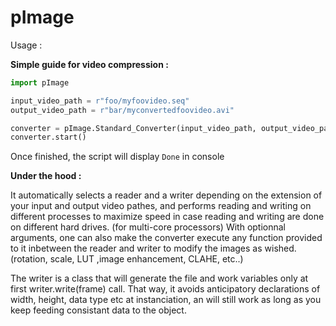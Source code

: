 # pImage
 
Usage : 

**Simple guide for video compression :**

``` python
import pImage

input_video_path = r"foo/myfoovideo.seq"
output_video_path = r"bar/myconvertedfoovideo.avi"

converter = pImage.Standard_Converter(input_video_path, output_video_path)
converter.start()
```

Once finished, the script will display `Done` in console

**Under the hood :**

It automatically selects a reader and a writer depending on the extension of your input and output video pathes, and performs reading and writing on different processes to maximize speed in case reading and writing are done on different hard drives. (for multi-core processors)
With optionnal arguments, one can also make the converter execute any function provided to it inbetween the reader and writer to modify the images as wished. (rotation, scale, LUT ,image enhancement, CLAHE,  etc..)

The writer is a class that will generate the file and work variables only at first writer.write(frame) call. That way, it avoids anticipatory declarations of width, height, data type etc at instanciation, an will still work as long as you keep feeding consistant data to the object.
